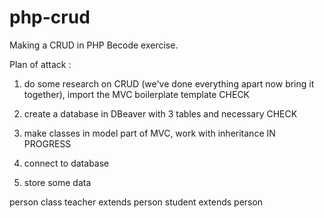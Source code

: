 # php-crud
Making a CRUD in PHP Becode exercise.


Plan of attack :

1. do some research on CRUD (we've done everything apart now bring it together), import the MVC boilerplate template
CHECK

2. create a database in DBeaver with 3 tables and necessary 
CHECK

3. make classes in model part of MVC, work with inheritance 
IN PROGRESS

4. connect to database

5. store some data


person class teacher extends person
             student extends person